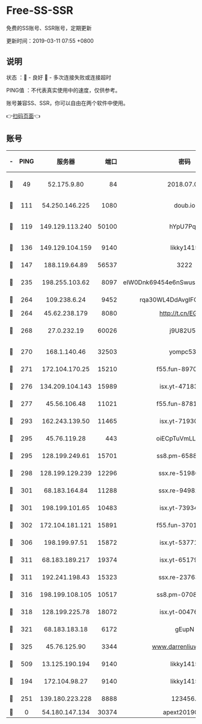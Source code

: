 # Free-SS-SSR

免费的SS账号、SSR账号，定期更新

更新时间：2019-03-11 07:55 +0800

## 说明

状态     ：🙂 - 良好 🙁 - 多次连接失败或连接超时

PING值   ：不代表真实使用中的速度，仅供参考。

账号兼容SS、SSR，你可以自由在两个软件中使用。

👉[扫码页面](https://liesauer.github.io/Free-SS-SSR/)👈

## 账号

|-|PING|服务器|端口|密码|加密方式|区域|
|:----:|:----:|:-----:|-----:|:----:|:----:|:----:|
|🙂|49|52.175.9.80|84|2018.07.07|chacha20-ietf-poly1305|HK|
|🙂|111|54.250.146.225|1080|doub.io|aes-256-cfb|JP|
|🙂|119|149.129.113.240|50100|hYpU7PqP|chacha20-ietf-poly1305|CN|
|🙂|136|149.129.104.159|9140|likky1415|aes-256-cfb|HK|
|🙂|147|188.119.64.89|56537|3222|aes-256-cfb|RU|
|🙂|235|198.255.103.62|8097|eIW0Dnk69454e6nSwuspv9DmS201tQ0D|aes-256-cfb|US|
|🙂|264|109.238.6.24|9452|rqa30WL4DdAvgIFG6Fs3znzTa|aes-256-cfb|FR|
|🙂|264|45.62.238.179|8080|http://t.cn/EGJIyrl|rc4-md5|CA|
|🙂|268|27.0.232.19|60026|j9U82U53|xchacha20-ietf-poly1305|HK|
|🙂|270|168.1.140.46|32503|yompc535|aes-256-cfb|AU|
|🙂|271|172.104.170.25|15210|f55.fun-89704073|aes-256-cfb|SG|
|🙂|276|134.209.104.143|15989|isx.yt-47183662|aes-256-cfb|SG|
|🙂|277|45.56.106.48|11021|f55.fun-87816355|aes-256-cfb|US|
|🙂|293|162.243.139.50|11465|isx.yt-71930658|aes-256-cfb|US|
|🙂|295|45.76.119.28|443|oiECpTuVmLLxk4Ts|aes-256-cfb|AU|
|🙂|295|128.199.249.61|15701|ss8.pm-65889965|aes-256-cfb|SG|
|🙂|298|128.199.129.239|12296|ssx.re-51986565|aes-256-cfb|SG|
|🙂|301|68.183.164.84|11288|ssx.re-94982417|aes-256-cfb|US|
|🙂|301|198.199.101.65|10483|isx.yt-73934395|aes-256-cfb|US|
|🙂|302|172.104.181.121|15891|f55.fun-37015759|aes-256-cfb|SG|
|🙂|306|198.199.97.51|15872|isx.yt-53771202|aes-256-cfb|US|
|🙂|311|68.183.189.217|19374|isx.yt-65179511|aes-256-cfb|SG|
|🙂|311|192.241.198.43|15323|ssx.re-23763475|aes-256-cfb|US|
|🙂|316|198.199.108.105|10517|ss8.pm-07082945|aes-256-cfb|US|
|🙂|318|128.199.225.78|18072|isx.yt-00476269|aes-256-cfb|SG|
|🙂|321|68.183.183.18|6172|gEupN|aes-256-cfb|SG|
|🙂|325|45.76.125.90|3344|www.darrenliuwei.com|aes-256-cfb|AU|
|🙂|509|13.125.190.194|9140|likky1415|aes-256-cfb|KR|
|🙂|194|172.104.98.27|9140|likky1415|aes-256-cfb|JP|
|🙂|251|139.180.223.228|8888|123456..|aes-256-cfb|JP|
|🙁|0|54.180.147.134|30374|apext2019006|chacha20|KR|
